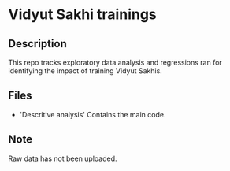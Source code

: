 # Vidyut Sakhi trainings

## Description
This repo tracks exploratory data analysis and regressions ran for identifying the impact of training Vidyut Sakhis.

## Files
* 'Descritive analysis' Contains the main code.

## Note
Raw data has not been uploaded.


